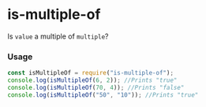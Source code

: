 # is-multiple-of
Is `value` a multiple of `multiple`?

### Usage
```javascript
const isMultipleOf = require("is-multiple-of");
console.log(isMultipleOf(6, 2)); //Prints "true"
console.log(isMultipleOf(70, 4)); //Prints "false"
console.log(isMultipleOf("50", "10")); //Prints "true"
```
